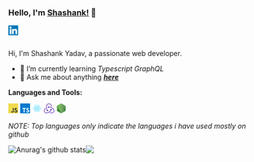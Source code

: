 ### Hello, I'm [Shashank!](https://shashanky.com) 👋

<a href="https://www.linkedin.com/in/shashank-yadav-5060/">
  <img align="left" alt="Shashank Yadav | Linkedin" width="20px" src="https://raw.githubusercontent.com/shankcode/shankcode/master/assets/linkedin.svg" />
</a>

<br />
<br />

Hi, I'm Shashank Yadav, a passionate web developer.

<!-- - 🔭 I’m currently working on my project [App Name](https://github.com/shankcode/<repo name>) -->
- 🌱 I’m currently learning *Typescript* *GraphQL*
- 💬 Ask me about anything ***[here](https://github.com/shankcode/shankcode/issues)***

**Languages and Tools:**  

<code><img height="20" src="https://raw.githubusercontent.com/github/explore/80688e429a7d4ef2fca1e82350fe8e3517d3494d/topics/javascript/javascript.png"></code>
<code><img height="20" src="https://raw.githubusercontent.com/github/explore/80688e429a7d4ef2fca1e82350fe8e3517d3494d/topics/typescript/typescript.png"></code>
<code><img height="20" src="https://raw.githubusercontent.com/github/explore/80688e429a7d4ef2fca1e82350fe8e3517d3494d/topics/react/react.png"></code>
<code><img height="20" src="https://raw.githubusercontent.com/shankcode/shankcode/master/assets/redux.png"></code>
<code><img height="20" src="https://raw.githubusercontent.com/github/explore/80688e429a7d4ef2fca1e82350fe8e3517d3494d/topics/nodejs/nodejs.png"></code>    



*NOTE: Top languages only indicate the languages i have used mostly on github*


<a href="">
  <img align="left" src="https://github-readme-stats.anuraghazra1.vercel.app/api?username=shankcode&show_icons=true&count_private=true&theme=onedark&line_height=27" alt="Anurag's github stats" />
</a>
<a href="">
  <img align="left" src="https://github-readme-stats.anuraghazra1.vercel.app/api/top-langs/?username=shankcode&theme=onedark" />
</a>

<!-- <a href="">
  <img align="center" src="https://github-readme-stats.anuraghazra1.vercel.app/api/pin/?username=shankcode&repo=phonebook&theme=onedark" />
</a>     -->
